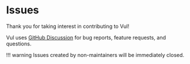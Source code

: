 # Issues
Thank you for taking interest in contributing to Vul!

Vul uses [GitHub Discussion](./discussion.md) for bug reports, feature requests, and questions.

!!! warning
    Issues created by non-maintainers will be immediately closed.